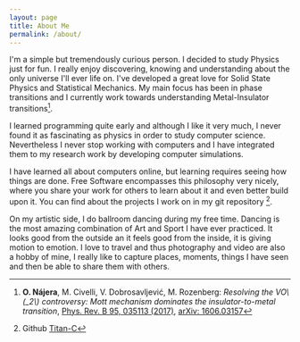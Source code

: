```yaml
---
layout: page
title: About Me
permalink: /about/
---
```


I'm a simple but tremendously curious person. I decided to study
Physics just for fun. I really enjoy discovering, knowing and
understanding about the only universe I'll ever life on. I've
developed a great love for Solid State Physics and Statistical
Mechanics. My main focus has been in phase transitions and I currently
work towards understanding Metal-Insulator transitions[^1].

I learned programming quite early and although I like it very much, I
never found it as fascinating as physics in order to study computer
science. Nevertheless I never stop working with computers and I have
integrated them to my research work by developing computer
simulations.

I have learned all about computers online, but learning requires
seeing how things are done. Free Software encompasses this philosophy
very nicely, where you share your work for others to learn about it
and even better build upon it. You can find about the projects I work
on in my git repository [^2].

On my artistic side, I do ballroom dancing during my free time. Dancing is the
most amazing combination of Art and Sport I have ever practiced. It looks good
from the outside an it feels good from the inside, it is giving motion to
emotion. I love to travel and thus photography and video are also a hobby of
mine, I really like to capture places, moments, things I have seen and then be
able to share them with others.

[^1]: **O. Nájera**, M. Civelli, V. Dobrosavljević, M. Rozenberg:
    *Resolving the VO\\(_2\\) controversy: Mott mechanism dominates the
    insulator-to-metal transition*,
    [Phys. Rev. B 95, 035113 (2017)](http://doi.org/10.1103/physrevb.95.035113),
    [arXiv: 1606.03157](http://arxiv.org/abs/1606.03157)

[^2]: Github <i class="fa fa-github"></i> [Titan-C](https://github.com/Titan-C)
